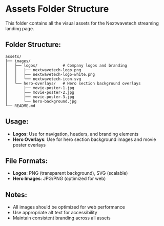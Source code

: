 # Assets Folder Structure

This folder contains all the visual assets for the Nextwavetech streaming landing page.

## Folder Structure:
```
assets/
├── images/
│   ├── logos/           # Company logos and branding
│   │   ├── nextwavetech-logo.png
│   │   ├── nextwavetech-logo-white.png
│   │   └── nextwavetech-icon.svg
│   └── hero-overlays/   # Hero section background overlays
│       ├── movie-poster-1.jpg
│       ├── movie-poster-2.jpg
│       ├── movie-poster-3.jpg
│       └── hero-background.jpg
└── README.md
```

## Usage:
- **Logos**: Use for navigation, headers, and branding elements
- **Hero Overlays**: Use for hero section background images and movie poster overlays

## File Formats:
- **Logos**: PNG (transparent background), SVG (scalable)
- **Hero Images**: JPG/PNG (optimized for web)

## Notes:
- All images should be optimized for web performance
- Use appropriate alt text for accessibility
- Maintain consistent branding across all assets





